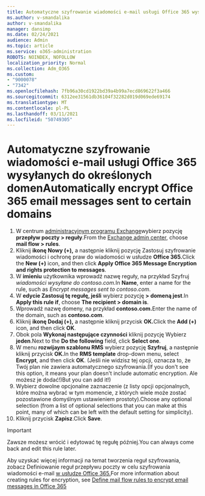 ```yaml
---
title: Automatyczne szyfrowanie wiadomości e-mail usługi Office 365 wysyłanych do określonych domen
ms.author: v-smandalika
author: v-smandalika
manager: dansimp
ms.date: 02/24/2021
audience: Admin
ms.topic: article
ms.service: o365-administration
ROBOTS: NOINDEX, NOFOLLOW
localization_priority: Normal
ms.collection: Adm_O365
ms.custom:
- "9000078"
- "7342"
ms.openlocfilehash: 7fb96a30cd1922bd39a4b99a7ecd869622f3a466
ms.sourcegitcommit: 6312ee31561db36104f32282d019d069ede69174
ms.translationtype: MT
ms.contentlocale: pl-PL
ms.lasthandoff: 03/11/2021
ms.locfileid: "50749305"
---
```

# <a name="automatically-encrypt-office-365-email-messages-sent-to-certain-domains"></a><span data-ttu-id="ffbcf-102">Automatyczne szyfrowanie wiadomości e-mail usługi Office 365 wysyłanych do określonych domen</span><span class="sxs-lookup"><span data-stu-id="ffbcf-102">Automatically encrypt Office 365 email messages sent to certain domains</span></span>

1. <span data-ttu-id="ffbcf-103">W centrum [administracyjnym programu Exchange](https://outlook.office365.com/ecp/)wybierz pozycję **przepływ poczty > reguły**.</span><span class="sxs-lookup"><span data-stu-id="ffbcf-103">From the [Exchange admin center](https://outlook.office365.com/ecp/), choose **mail flow > rules**.</span></span> 
2. <span data-ttu-id="ffbcf-104">Kliknij **ikonę Nowy (+),** a następnie kliknij pozycję Zastosuj szyfrowanie wiadomości i ochronę praw do wiadomości w usłudze **Office 365.**</span><span class="sxs-lookup"><span data-stu-id="ffbcf-104">Click the **New (+)** icon, and then click **Apply Office 365 Message Encryption and rights protection to messages**.</span></span>
3. <span data-ttu-id="ffbcf-105">W **imieniu** użytkownika wprowadź nazwę reguły, na przykład Szyfruj *wiadomości wysyłane do contoso.com.*</span><span class="sxs-lookup"><span data-stu-id="ffbcf-105">In **Name**, enter a name for the rule, such as *Encrypt messages sent to contoso.com*.</span></span>
4. <span data-ttu-id="ffbcf-106">W **edycie Zastosuj tę regułę, jeśli** wybierz pozycję **> domeną jest**.</span><span class="sxs-lookup"><span data-stu-id="ffbcf-106">In **Apply this rule if**, choose **The recipient > domain is**.</span></span> 
5. <span data-ttu-id="ffbcf-107">Wprowadź nazwę domeny, na przykład **contoso.com.**</span><span class="sxs-lookup"><span data-stu-id="ffbcf-107">Enter the name of the domain, such as **contoso.com**.</span></span>
6. <span data-ttu-id="ffbcf-108">Kliknij **ikonę Dodaj (+),** a następnie kliknij przycisk **OK.**</span><span class="sxs-lookup"><span data-stu-id="ffbcf-108">Click the **Add (+)** icon, and then click **OK**.</span></span>
7. <span data-ttu-id="ffbcf-109">Obok pola **Wykonaj następujące czynności** kliknij pozycję Wybierz **jeden**.</span><span class="sxs-lookup"><span data-stu-id="ffbcf-109">Next to the **Do the following** field, click **Select one**.</span></span> 
8. <span data-ttu-id="ffbcf-110">W menu **rozwijaym szablonu RMS** wybierz pozycję **Szyfruj**, a następnie kliknij przycisk **OK.**</span><span class="sxs-lookup"><span data-stu-id="ffbcf-110">In the **RMS template** drop-down menu, select **Encrypt**, and then click **OK**.</span></span> <span data-ttu-id="ffbcf-111">(Jeśli nie widzisz tej opcji, oznacza to, że Twój plan nie zawiera automatycznego szyfrowania.</span><span class="sxs-lookup"><span data-stu-id="ffbcf-111">(If you don't see this option, it means your plan doesn't include automatic encryption.</span></span> <span data-ttu-id="ffbcf-112">Ale możesz je dodać!)</span><span class="sxs-lookup"><span data-stu-id="ffbcf-112">But you can add it!)</span></span>
9. <span data-ttu-id="ffbcf-113">Wybierz dowolne opcjonalne zaznaczenie (z listy opcji opcjonalnych, które można wybrać w tym momencie, z których wiele może zostać pozostawione domyślnym ustawieniem prostoty).</span><span class="sxs-lookup"><span data-stu-id="ffbcf-113">Choose any optional selection (from a list of optional selections that you can make at this point, many of which can be left with the default setting for simplicity).</span></span>
10. <span data-ttu-id="ffbcf-114">Kliknij przycisk **Zapisz**.</span><span class="sxs-lookup"><span data-stu-id="ffbcf-114">Click **Save**.</span></span>

> [!IMPORTANT]
> <span data-ttu-id="ffbcf-115">Zawsze możesz wrócić i edytować tę regułę później.</span><span class="sxs-lookup"><span data-stu-id="ffbcf-115">You can always come back and edit this rule later.</span></span>

<span data-ttu-id="ffbcf-116">Aby uzyskać więcej informacji na temat tworzenia reguł szyfrowania, zobacz Definiowanie reguł przepływu poczty w celu szyfrowania wiadomości e-mail [w usłudze Office 365.](https://docs.microsoft.com/microsoft-365/compliance/define-mail-flow-rules-to-encrypt-email)</span><span class="sxs-lookup"><span data-stu-id="ffbcf-116">For more information about creating rules for encryption, see [Define mail flow rules to encrypt email messages in Office 365](https://docs.microsoft.com/microsoft-365/compliance/define-mail-flow-rules-to-encrypt-email)</span></span>